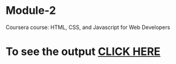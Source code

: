 

# Module-2 

Coursera course: HTML, CSS, and Javascript for Web Developers

# To see the output [CLICK HERE](https://Jyotsna027.github.io/Coursera-HTML-CSS-and-JavaScript-for-Web-Developers/Assignments/module-2/index.html)
